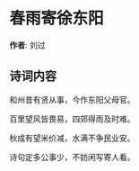 # 春雨寄徐东阳

**作者**: 刘过

## 诗词内容

和州昔有贤从事，今作东阳父母官。

百里望风皆畏易，四郊得雨及时难。

秋成有望米价减，水满不争民业安。

诗句定多公事少，不妨闲写寄人看。

